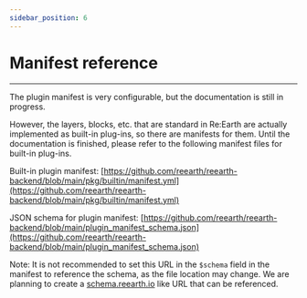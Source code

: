 ```yaml
---
sidebar_position: 6
---
```


# Manifest reference
------

The plugin manifest is very configurable, but the documentation is still in progress.

However, the layers, blocks, etc. that are standard in Re:Earth are actually implemented as built-in plug-ins, so there are manifests for them. Until the documentation is finished, please refer to the following manifest files for built-in plug-ins.

Built-in plugin manifest: [https://github.com/reearth/reearth-backend/blob/main/pkg/builtin/manifest.yml](https://github.com/reearth/reearth-backend/blob/main/pkg/builtin/manifest.yml)

JSON schema for plugin manifest: [https://github.com/reearth/reearth-backend/blob/main/plugin_manifest_schema.json](https://github.com/reearth/reearth-backend/blob/main/plugin_manifest_schema.json)

Note: It is not recommended to set this URL in the `$schema` field in the manifest to reference the schema, as the file location may change. We are planning to create a [schema.reearth.io](http://schema.reearth.io/) like URL that can be referenced.